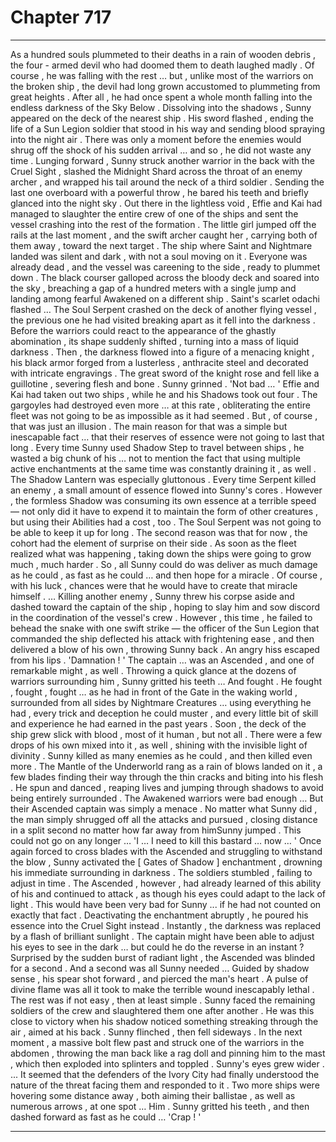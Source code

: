 
# Chapter 717


---

As a hundred souls plummeted to their deaths in a rain of wooden debris , the four - armed devil who had doomed them to death laughed madly .
Of course , he was falling with the rest … but , unlike most of the warriors on the broken ship , the devil had long grown accustomed to plummeting from great heights . After all , he had once spent a whole month falling into the endless darkness of the Sky Below .
Dissolving into the shadows , Sunny appeared on the deck of the nearest ship . His sword flashed , ending the life of a Sun Legion soldier that stood in his way and sending blood spraying into the night air . There was only a moment before the enemies would shrug off the shock of his sudden arrival … and so , he did not waste any time .
Lunging forward , Sunny struck another warrior in the back with the Cruel Sight , slashed the Midnight Shard across the throat of an enemy archer , and wrapped his tail around the neck of a third soldier . Sending the last one overboard with a powerful throw , he bared his teeth and briefly glanced into the night sky .
Out there in the lightless void , Effie and Kai had managed to slaughter the entire crew of one of the ships and sent the vessel crashing into the rest of the formation . The little girl jumped off the rails at the last moment , and the swift archer caught her , carrying both of them away , toward the next target .
The ship where Saint and Nightmare landed was silent and dark , with not a soul moving on it . Everyone was already dead , and the vessel was careening to the side , ready to plummet down . The black courser galloped across the bloody deck and soared into the sky , breaching a gap of a hundred meters with a single jump and landing among fearful Awakened on a different ship . Saint's scarlet odachi flashed …
The Soul Serpent crashed on the deck of another flying vessel , the previous one he had visited breaking apart as it fell into the darkness . Before the warriors could react to the appearance of the ghastly abomination , its shape suddenly shifted , turning into a mass of liquid darkness . Then , the darkness flowed into a figure of a menacing knight , his black armor forged from a lusterless , anthracite steel and decorated with intricate engravings . The great sword of the knight rose and fell like a guillotine , severing flesh and bone .
Sunny grinned .
'Not bad … '
Effie and Kai had taken out two ships , while he and his Shadows took out four . The gargoyles had destroyed even more … at this rate , obliterating the entire fleet was not going to be as impossible as it had seemed .
But , of course , that was just an illusion .
The main reason for that was a simple but inescapable fact … that their reserves of essence were not going to last that long . Every time Sunny used Shadow Step to travel between ships , he wasted a big chunk of his … not to mention the fact that using multiple active enchantments at the same time was constantly draining it , as well . The Shadow Lantern was especially gluttonous .
Every time Serpent killed an enemy , a small amount of essence flowed into Sunny's cores . However , the formless Shadow was consuming its own essence at a terrible speed — not only did it have to expend it to maintain the form of other creatures , but using their Abilities had a cost , too . The Soul Serpent was not going to be able to keep it up for long .
The second reason was that for now , the cohort had the element of surprise on their side . As soon as the fleet realized what was happening , taking down the ships were going to grow much , much harder .
So , all Sunny could do was deliver as much damage as he could , as fast as he could … and then hope for a miracle .
Of course , with his luck , chances were that he would have to create that miracle himself .
… Killing another enemy , Sunny threw his corpse aside and dashed toward the captain of the ship , hoping to slay him and sow discord in the coordination of the vessel's crew . However , this time , he failed to behead the snake with one swift strike — the officer of the Sun Legion that commanded the ship deflected his attack with frightening ease , and then delivered a blow of his own , throwing Sunny back .
An angry hiss escaped from his lips .
'Damnation ! '
The captain … was an Ascended , and one of remarkable might , as well .
Throwing a quick glance at the dozens of warriors surrounding him , Sunny gritted his teeth …
And fought .
He fought , fought , fought … as he had in front of the Gate in the waking world , surrounded from all sides by Nightmare Creatures … using everything he had , every trick and deception he could muster , and every little bit of skill and experience he had earned in the past years .
Soon , the deck of the ship grew slick with blood , most of it human , but not all .
There were a few drops of his own mixed into it , as well , shining with the invisible light of divinity .
Sunny killed as many enemies as he could , and then killed even more . The Mantle of the Underworld rang as a rain of blows landed on it , a few blades finding their way through the thin cracks and biting into his flesh . He spun and danced , reaping lives and jumping through shadows to avoid being entirely surrounded . The Awakened warriors were bad enough …
But their Ascended captain was simply a menace . No matter what Sunny did , the man simply shrugged off all the attacks and pursued , closing distance in a split second no matter how far away from himSunny jumped . This could not go on any longer …
'I … I need to kill this bastard … now … '
Once again forced to cross blades with the Ascended and struggling to withstand the blow , Sunny activated the [ Gates of Shadow ] enchantment , drowning his immediate surrounding in darkness . The soldiers stumbled , failing to adjust in time . The Ascended , however , had already learned of this ability of his and continued to attack , as though his eyes could adapt to the lack of light .
This would have been very bad for Sunny ... if he had not counted on exactly that fact .
Deactivating the enchantment abruptly , he poured his essence into the Cruel Sight instead . Instantly , the darkness was replaced by a flash of brilliant sunlight . The captain might have been able to adjust his eyes to see in the dark … but could he do the reverse in an instant ?
Surprised by the sudden burst of radiant light , the Ascended was blinded for a second . And a second was all Sunny needed …
Guided by shadow sense , his spear shot forward , and pierced the man's heart . A pulse of divine flame was all it took to make the terrible wound inescapably lethal .
The rest was if not easy , then at least simple . Sunny faced the remaining soldiers of the crew and slaughtered them one after another . He was this close to victory when his shadow noticed something streaking through the air , aimed at his back .
Sunny flinched , then fell sideways . In the next moment , a massive bolt flew past and struck one of the warriors in the abdomen , throwing the man back like a rag doll and pinning him to the mast , which then exploded into splinters and toppled .
Sunny's eyes grew wider .
... It seemed that the defenders of the Ivory City had finally understood the nature of the threat facing them and responded to it .
Two more ships were hovering some distance away , both aiming their ballistae , as well as numerous arrows , at one spot …
Him .
Sunny gritted his teeth , and then dashed forward as fast as he could …
'Crap ! '

---


